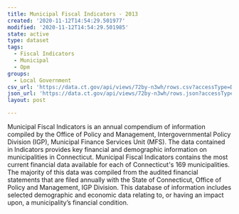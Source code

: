```yaml
---
title: Municipal Fiscal Indicators - 2013
created: '2020-11-12T14:54:29.501977'
modified: '2020-11-12T14:54:29.501985'
state: active
type: dataset
tags:
  - Fiscal Indicators
  - Municipal
  - Opm
groups:
  - Local Government
csv_url: 'https://data.ct.gov/api/views/72by-n3wh/rows.csv?accessType=DOWNLOAD'
json_url: 'https://data.ct.gov/api/views/72by-n3wh/rows.json?accessType=DOWNLOAD'
layout: post

---
```

Municipal Fiscal Indicators is an annual compendium of information compiled by the Office of Policy and Management, Intergovernmental Policy Division (IGP), Municipal Finance Services Unit (MFS). The data contained in Indicators provides key financial and demographic information on municipalities in Connecticut. Municipal Fiscal Indicators contains the most current financial data available for each of Connecticut's 169 municipalities. The majority of this data was compiled from the audited financial statements that are filed annually with the State of Connecticut, Office of Policy and Management, IGP Division. This database of information includes selected demographic and economic data relating to, or having an impact upon, a municipality’s financial condition.
